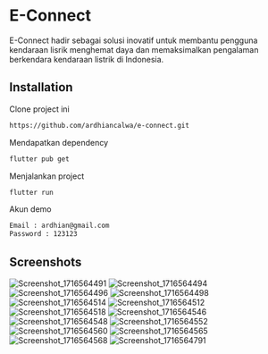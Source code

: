 # E-Connect

E-Connect hadir sebagai solusi inovatif untuk membantu pengguna kendaraan lisrik menghemat daya dan memaksimalkan pengalaman berkendara kendaraan listrik di Indonesia. 

## Installation

Clone project ini

```bash
https://github.com/ardhiancalwa/e-connect.git
```
Mendapatkan dependency

```bash
flutter pub get
```

Menjalankan project

```bash
flutter run
```

Akun demo

```bash
Email : ardhian@gmail.com
Password : 123123
```

## Screenshots
![Screenshot_1716564491](https://github.com/ardhiancalwa/e-connect/assets/75600806/5d068e28-fe07-40ab-abe9-0eb5dc4d2e26)
![Screenshot_1716564494](https://github.com/ardhiancalwa/e-connect/assets/75600806/1bdb5901-a200-41ea-b277-d5b6dea43214)
![Screenshot_1716564496](https://github.com/ardhiancalwa/e-connect/assets/75600806/6bdb1c88-b596-49a3-9f82-b998b474b3fa)
![Screenshot_1716564498](https://github.com/ardhiancalwa/e-connect/assets/75600806/5c4757d0-bcdf-4337-a2af-94a1801ddabd)
![Screenshot_1716564514](https://github.com/ardhiancalwa/e-connect/assets/75600806/6ad2df67-1df2-40d3-8102-75aa4b27799a)
![Screenshot_1716564512](https://github.com/ardhiancalwa/e-connect/assets/75600806/b4380b6c-144c-45ad-86b8-698787816e7d)
![Screenshot_1716564518](https://github.com/ardhiancalwa/e-connect/assets/75600806/fab16578-e460-44ae-863e-c698c4226b93)
![Screenshot_1716564546](https://github.com/ardhiancalwa/e-connect/assets/75600806/0a2f3e66-d4c5-4432-a8d9-842359a8f915)
![Screenshot_1716564548](https://github.com/ardhiancalwa/e-connect/assets/75600806/538c7287-0803-459b-9c09-47df60f00c49)
![Screenshot_1716564552](https://github.com/ardhiancalwa/e-connect/assets/75600806/b4fc2a40-ecec-46ae-8a43-aed767a08eeb)
![Screenshot_1716564560](https://github.com/ardhiancalwa/e-connect/assets/75600806/0b7a26ce-1323-4ab5-bb92-4f476c9a6e4c)
![Screenshot_1716564565](https://github.com/ardhiancalwa/e-connect/assets/75600806/5286e0db-0da9-43ed-b388-0af6f7dd5e8a)
![Screenshot_1716564568](https://github.com/ardhiancalwa/e-connect/assets/75600806/1cbbced6-b9a3-4af9-9fbc-0626f3736241)
![Screenshot_1716564791](https://github.com/ardhiancalwa/e-connect/assets/75600806/c080f628-587f-4b7c-ad0b-a62c7114e220)









